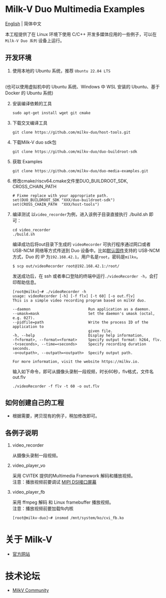 # Milk-V Duo Multimedia Examples
[English](./README.md) | 简体中文

本工程提供了在 Linux 环境下使用 C/C++ 开发多媒体应用的一些例子，可以在 `Milk-V Duo 系列` 设备上运行。

## 开发环境

1. 使用本地的 Ubuntu 系统，推荐 `Ubuntu 22.04 LTS`
  <br>
  (也可以使用虚拟机中的 Ubuntu 系统、Windows 中 WSL 安装的 Ubuntu、基于 Docker 的 Ubuntu 系统)

2. 安装编译依赖的工具
    ```
    sudo apt-get install wget git cmake
    ```

3. 下载交叉编译工具
    ```
    git clone https://github.com/milkv-duo/host-tools.git
    ```

4. 下载Milk-V duo sdk包
    ```
    git clone https://github.com/milkv-duo/duo-buildroot-sdk
    ```

5. 获取 Examples
    ```
    git clone https://github.com/milkv-duo/duo-media-examples.git
    ```

6. 修改cmake/riscv64.cmake文件里DUO_BUILDROOT_SDK, CROSS_CHAIN_PATH
    ```
    # Fixme replace with your appropriate path.
    set(DUO_BUILDROOT_SDK "XXX/duo-buildroot-sdk")
    set(CROSS_CHAIN_PATH  "XXX/host-tools")
    ```

7. 编译测试
  以`video_recorder`为例，进入该例子目录直接执行 ./build.sh 即可：
    ```
    cd video_recorder
    ./build.sh
    ```
    编译成功后将out目录下生成的 `videoRecorder` 可执行程序通过网口或者 USB-NCM 网络等方式传送到 Duo 设备中。比如[默认固件](https://github.com/milkv-duo/duo-buildroot-sdk/releases)支持的 USB-NCM 方式，Duo 的 IP 为`192.168.42.1`，用户名是`root`，密码是`milkv`。
    ```
    $ scp out/videoRecorder root@192.168.42.1:/root/
    ```
    发送成功后，在 ssh 或者串口登陆的终端中运行`./videoRecorder -h`，会打印帮助信息。
    ```
    [root@milkv]~# ./videoRecorder -h
    usage: videoRecorder [-h] [-f flv] [-t 60] [-o out.flv]
    This is a simple video recording program based on milkV duo.

    --daemon                          Run application as a daemon.
    --umask=mask                      Set the daemon's umask (octal, e.g. 027).
    --pidfile=path                    Write the process ID of the application to 
                                      given file.
    -h, --help                        Display help information.
    -f<format>, --format=<format>     Specify output format: h264, flv.
    -t<seconds>, --time=<seconds>     Specify recording duration seconds.
    -o<outpath>, --outpath=<outpath>  Specify output path.

    For more information, visit the website https://milkv.io.
    ```
    输入如下命令，即可从摄像头录制一段视频，时长60秒，flv格式，文件名out.flv
    ```
    ./videoRecorder -f flv -t 60 -o out.flv
    ```
  

## 如何创建自己的工程

- 根据需要，拷贝现有的例子，稍加修改即可。

## 各例子说明

1. video_recorder
    
    从摄像头录制一段视频。

2. video_player_vo

   采用 CVITEK 提供的Multimedia Framework 解码和播放视频。
   <br>
    注意：播放视频前要调试 [MIPI DSI接口屏幕](https://milkv.io/zh/docs/duo/low-level-dev/mipi-dsi)

3. video_player_fb

    采用 ffmpeg 解码 和 Linux framebuffer 播放视频。
    <br>
    注意：播放视频前要加载fb内核
    ```
    [root@milkv-duo]~# insmod /mnt/system/ko/cvi_fb.ko 
    ```

# 关于 Milk-V

- [官方网站](https://milkv.io/)

# 技术论坛

- [MilkV Community](https://community.milkv.io/)